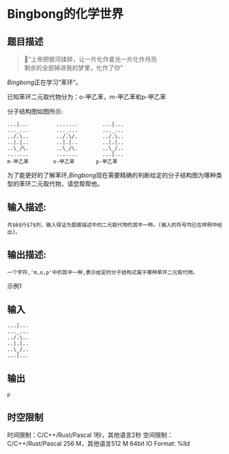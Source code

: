 # Bingbong的化学世界

## 题目描述

> 🌙“上帝把银河揉碎，让一片化作星光一片化作月亮  
>  剩余的全部掉进我的梦里，化作了你”

$Bingbong$正在学习“苯环”。  
  
已知苯环二元取代物分为：o-甲乙苯，m-甲乙苯和p-甲乙苯  


分子结构图如图所示: 
    
    
    ...|...         .......        ...|...
    ..._...         ..._...        ..._...
    ../.\..         ../.\/.        ../.\..
    ..|.|..         ..|.|..        ..|.|..
    ..\_/\.         ..\_/\.        ..\_/..
    .......         .......        ...|...
    m-甲乙苯        o-甲乙苯       p-甲乙苯

为了能更好的了解苯环,$Bingbong$现在需要精确的判断给定的分子结构图为哪种类型的苯环二元取代物，请您帮帮他。  


## 输入描述:
    
    
    共$6$行$7$列，输入保证为题面描述中的二元取代物的其中一种。(输入的符号均已在样例中给出)。

## 输出描述:
    
    
    一个字符,'m,o,p'中的其中一种,表示给定的分子结构式属于哪种苯环二元取代物。

示例1 

## 输入
    
    
    ...|...
    ..._...
    ../.\..
    ..|.|..
    ..\_/..
    ...|...

## 输出
    
    
    p


## 时空限制

时间限制：C/C++/Rust/Pascal 1秒，其他语言2秒
空间限制：C/C++/Rust/Pascal 256 M，其他语言512 M
64bit IO Format: %lld